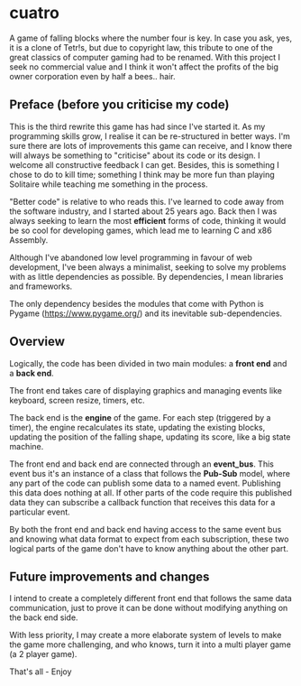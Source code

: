 # cuatro
A game of falling blocks where the number four is key. In case you ask, yes, it is a clone of Tetr!s, but due to copyright law, this tribute to one of the great classics of computer gaming had to be renamed. With this project I seek no commercial value and I think it won't affect the profits of the big owner corporation even by half a bees.. hair.

## Preface (before you criticise my code)

This is the third rewrite this game has had since I've started it. As my programming skills grow, I realise it can be re-structured in better ways. I'm sure there are lots of improvements this game can receive, and I know there will always be something to "criticise" about its code or its design. I welcome all constructive feedback I can get. Besides, this is something I chose to do to kill time; something I think may be more fun than playing Solitaire while teaching me something in the process.

"Better code" is relative to who reads this. I've learned to code away from the software industry, and I started about 25 years ago. Back then I was always seeking to learn the most __efficient__ forms of code, thinking it would be so cool for developing games, which lead me to learning C and x86 Assembly.

Although I've abandoned low level programming in favour of web development, I've been always a minimalist, seeking to solve my problems with as little dependencies as possible. By dependencies, I mean libraries and frameworks.

The only dependency besides the modules that come with Python is Pygame (https://www.pygame.org/) and its inevitable sub-dependencies.

## Overview

Logically, the code has been divided in two main modules: a __front end__ and a __back end__.

The front end takes care of displaying graphics and managing events like keyboard, screen resize, timers, etc.

The back end is the __engine__ of the game. For each step (triggered by a timer), the engine recalculates its state, updating the existing blocks, updating the position of the falling shape, updating its score, like a big state machine.

The front end and back end are connected through an __event_bus__. This event bus it's an instance of a class that follows the __Pub-Sub__ model, where any part of the code can publish some data to a named event. Publishing this data does nothing at all. If other parts of the code require this published data they can subscribe a callback function that receives this data for a particular event.

By both the front end and back end having access to the same event bus and knowing what data format to expect from each subscription, these two logical parts of the game don't have to know anything about the other part.

## Future improvements and changes

I intend to create a completely different front end that follows the same data communication, just to prove it can be done without modifying anything on the back end side.

With less priority, I may create a more elaborate system of levels to make the game more challenging, and who knows, turn it into a multi player game (a 2 player game).

That's all - Enjoy
